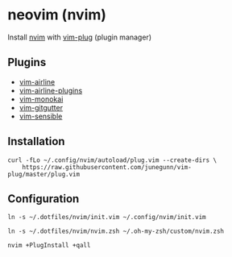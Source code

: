 # neovim (nvim)

Install [nvim][url-nvim] with [vim-plug][url-vim-plug] (plugin manager)

## Plugins

*   [vim-airline][url-vim-airline]
*   [vim-airline-plugins][url-vim-airline-plugins]
*   [vim-monokai][url-vim-monokai]
*   [vim-gitgutter][url-vim-gitgutter]
*   [vim-sensible][url-vim-sensible]

## Installation

```shell
curl -fLo ~/.config/nvim/autoload/plug.vim --create-dirs \
    https://raw.githubusercontent.com/junegunn/vim-plug/master/plug.vim
```

## Configuration

`ln -s ~/.dotfiles/nvim/init.vim ~/.config/nvim/init.vim`

`ln -s ~/.dotfiles/nvim/nvim.zsh ~/.oh-my-zsh/custom/nvim.zsh`

`nvim +PlugInstall +qall`

[url-nvim]:https://github.com/neovim/neovim
[url-vim-plug]:https://github.com/junegunn/vim-plug
[url-vim-airline]:https://github.com/vim-airline/vim-airline
[url-vim-airline-plugins]:https://github.com/vim-airline/vim-airline
[url-vim-monokai]:https://github.com/sickill/vim-monokai
[url-vim-gitgutter]:https://github.com/airblade/vim-gitgutter
[url-vim-sensible]:https://github.com/tpope/vim-sensible
